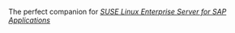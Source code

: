 The perfect companion for _[SUSE Linux Enterprise Server for SAP Applications](https://www.suse.com/products/sles-for-sap/)_
